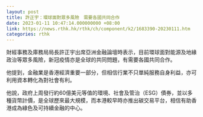 ```yaml
---
layout: post
title: 許正宇：環球面對眾多風險　需要各國共同合作
date: 2023-01-11 10:47:14.000000000 +08:00
link: https://news.rthk.hk/rthk/ch/component/k2/1683390-20230111.htm
categories: rthk
---
```


財經事務及庫務局局長許正宇出席亞洲金融論壇時表示，目前環球面對能源及地緣政治等眾多風險，新冠疫情亦是全球的共同問題，有需要各國共同合作。

他提到，金融業是香港經濟重要一部分，但相信行業不只單純服務自身利益，亦可利用資本轉化為對社會有利。

他說，政府上周發行約60億美元等值的環境、社會及管治（ESG）債券，並以多種貨幣計價，是全球歷來最大規模，而本港較早時亦推出碳交易平台，相信有助香港成為綠色及可持續金融的中心。
